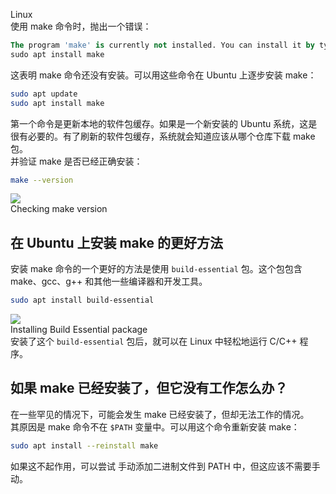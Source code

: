 Linux<br />使用 make 命令时，抛出一个错误：
```sql
The program 'make' is currently not installed. You can install it by typing:
sudo apt install make
```
这表明 make 命令还没有安装。可以用这些命令在 Ubuntu 上逐步安装 make：
```bash
sudo apt update
sudo apt install make
```
第一个命令是更新本地的软件包缓存。如果是一个新安装的 Ubuntu 系统，这是很有必要的。有了刷新的软件包缓存，系统就会知道应该从哪个仓库下载 make 包。<br />并验证 make 是否已经正确安装：
```bash
make --version
```
![](https://cdn.nlark.com/yuque/0/2021/webp/396745/1622897926429-72c71cfd-0804-4f1c-8259-b1ae593ef574.webp#clientId=u0dbb57f3-ca1a-4&from=paste&id=u820d69b2&originHeight=293&originWidth=800&originalType=url&ratio=3&status=done&style=none&taskId=u5c78a5df-e327-4e4e-9973-00420329da9)<br />Checking make version
<a name="eGMEK"></a>
## 在 Ubuntu 上安装 make 的更好方法
安装 make 命令的一个更好的方法是使用 `build-essential` 包。这个包包含 make、gcc、g++ 和其他一些编译器和开发工具。
```bash
sudo apt install build-essential
```
![](https://cdn.nlark.com/yuque/0/2021/webp/396745/1622897926640-55c5141d-acca-470f-9fc9-fbc08a23a8c9.webp#clientId=u0dbb57f3-ca1a-4&from=paste&id=uec0747f3&originHeight=410&originWidth=800&originalType=url&ratio=3&status=done&style=none&taskId=ub7fd70b9-56b0-4b36-bb4c-f6d2b2c519c)<br />Installing Build Essential package<br />安装了这个 `build-essential` 包后，就可以在 Linux 中轻松地运行 C/C++ 程序。
<a name="Oa9QN"></a>
## 如果 make 已经安装了，但它没有工作怎么办？
在一些罕见的情况下，可能会发生 make 已经安装了，但却无法工作的情况。<br />其原因是 make 命令不在 `$PATH` 变量中。可以用这个命令重新安装 make：
```bash
sudo apt install --reinstall make
```
如果这不起作用，可以尝试 手动添加二进制文件到 PATH 中，但这应该不需要手动。
